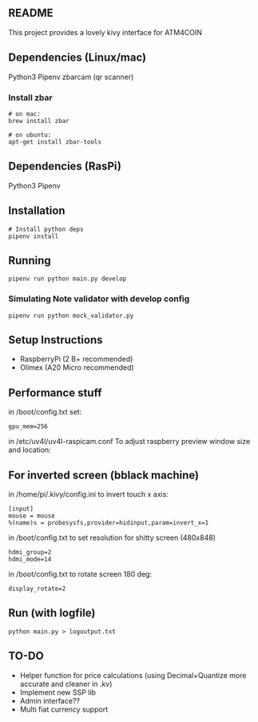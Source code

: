 README
------

This project provides a lovely kivy interface for ATM4COIN

Dependencies (Linux/mac)
------------

Python3
Pipenv
zbarcam (qr scanner)

### Install zbar
```
# on mac:
brew install zbar

# on ubuntu:
apt-get install zbar-tools
```

Dependencies (RasPi)
------------

Python3
Pipenv

Installation
------------
```
# Install python deps
pipenv install
```

Running
-------
```
pipenv run python main.py develop
```

### Simulating Note validator with develop config
```
pipenv run python mock_validator.py
```


Setup Instructions
------------------

*   RaspberryPi (2 B+ recommended)
*   Olimex (A20 Micro recommended)


Performance stuff
-----------------

in /boot/config.txt set:

    gpu_mem=256

in /etc/uv4l/uv4l-raspicam.conf To adjust raspberry preview window size and location:



For inverted screen (bblack machine)
-------------------

in /home/pi/.kivy/config.ini to invert touch x axis:

    [input]
    mouse = mouse
    %(name)s = probesysfs,provider=hidinput,param=invert_x=1

in /boot/config.txt to set resolution for shitty screen (480x848)

    hdmi_group=2
    hdmi_mode=14

in /boot/config.txt to rotate screen 180 deg:

    display_rotate=2

Run (with logfile)
------------------

    python main.py > logoutput.txt


TO-DO
-----
- Helper function for price calculations (using Decimal+Quantize more accurate and cleaner in .kv)
- Implement new SSP lib
- Admin interface??
- Multi fiat currency support
